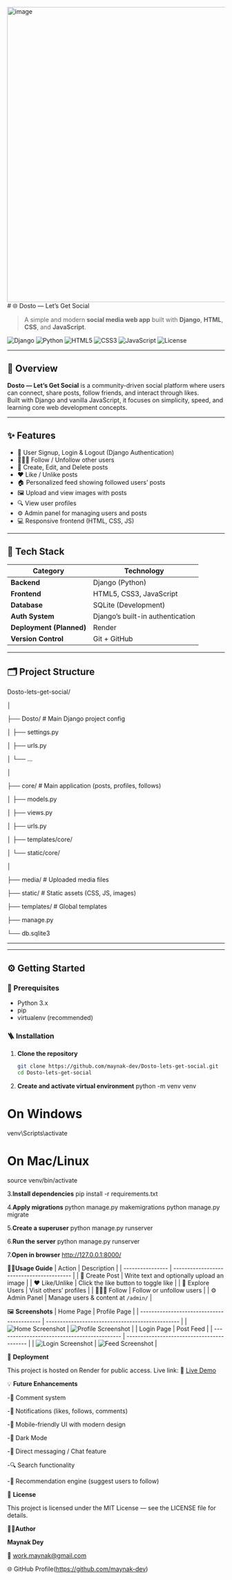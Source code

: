 <img width="1341" height="682" alt="image" src="https://github.com/user-attachments/assets/a361f60a-cfc7-4ef8-8421-3e54b09bdc8c" /># 🌐 Dosto — Let’s Get Social

> A simple and modern **social media web app** built with **Django**, **HTML**, **CSS**, and **JavaScript**.

![Django](https://img.shields.io/badge/Django-4.x-green?style=for-the-badge&logo=django)
![Python](https://img.shields.io/badge/Python-3.x-blue?style=for-the-badge&logo=python)
![HTML5](https://img.shields.io/badge/HTML5-orange?style=for-the-badge&logo=html5)
![CSS3](https://img.shields.io/badge/CSS3-blue?style=for-the-badge&logo=css3)
![JavaScript](https://img.shields.io/badge/JavaScript-yellow?style=for-the-badge&logo=javascript)
![License](https://img.shields.io/badge/License-MIT-red?style=for-the-badge)

---

## 🧠 Overview

**Dosto — Let’s Get Social** is a community-driven social platform where users can connect, share posts, follow friends, and interact through likes.  
Built with Django and vanilla JavaScript, it focuses on simplicity, speed, and learning core web development concepts.

---

## ✨ Features

- 🔐 User Signup, Login & Logout (Django Authentication)
- 🧑‍🤝‍🧑 Follow / Unfollow other users
- 📝 Create, Edit, and Delete posts
- ❤️ Like / Unlike posts
- 🏠 Personalized feed showing followed users’ posts
- 🖼️ Upload and view images with posts
- 🔍 View user profiles
- ⚙️ Admin panel for managing users and posts
- 💻 Responsive frontend (HTML, CSS, JS)

---

## 🧩 Tech Stack

| Category | Technology |
|-----------|-------------|
| **Backend** | Django (Python) |
| **Frontend** | HTML5, CSS3, JavaScript |
| **Database** | SQLite (Development) |
| **Auth System** | Django’s built-in authentication |
| **Deployment (Planned)** | Render |
| **Version Control** | Git + GitHub |

---
## 🗂️ Project Structure

Dosto-lets-get-social/

│

├── Dosto/ # Main Django project config

│ ├── settings.py

│ ├── urls.py

│ └── ...

│

├── core/ # Main application (posts, profiles, follows)

│ ├── models.py

│ ├── views.py

│ ├── urls.py

│ ├── templates/core/

│ └── static/core/

│

├── media/ # Uploaded media files

├── static/ # Static assets (CSS, JS, images)

├── templates/ # Global templates

├── manage.py

└── db.sqlite3

---


---

## ⚙️ Getting Started

### 🔧 Prerequisites

- Python 3.x  
- pip  
- virtualenv (recommended)  

### 🪜 Installation

1. **Clone the repository**
   ```bash
   git clone https://github.com/maynak-dev/Dosto-lets-get-social.git
   cd Dosto-lets-get-social

2. **Create and activate virtual environment**
python -m venv venv
# On Windows
venv\Scripts\activate
# On Mac/Linux
source venv/bin/activate

3.**Install dependencies**
pip install -r requirements.txt

4.**Apply migrations**
python manage.py makemigrations
python manage.py migrate

5.**Create a superuser**
python manage.py runserver

6.**Run the server**
python manage.py runserver

7.**Open in browser**
http://127.0.0.1:8000/

🧑‍💻**Usage Guide**
| Action           | Description                               |
| ---------------- | ----------------------------------------- |
| 📝 Create Post   | Write text and optionally upload an image |
| ❤️ Like/Unlike   | Click the like button to toggle like      |
| 🔎 Explore Users | Visit others’ profiles                    |
| 🧑‍🤝‍🧑 Follow        | Follow or unfollow users                  |
| ⚙️ Admin Panel   | Manage users & content at `/admin/`       |

🖼️ **Screenshots**
| Home Page                                  | Profile Page                                     |
| ------------------------------------------ | ------------------------------------------------ |
| ![Home Screenshot](static/images/home.png) | ![Profile Screenshot](static/images/profile.png) |
| Login Page                                   | Post Feed                                  |
| -------------------------------------------- | ------------------------------------------ |
| ![Login Screenshot](static/images/login.png) | ![Feed Screenshot](static/images/feed.png) |

🚀 **Deployment**

This project is hosted on Render for public access.
Live link:
🔗 [Live Demo](https://dosto-lets-get-social-1.onrender.com/)

💡 **Future Enhancements**

-💬 Comment system

-🔔 Notifications (likes, follows, comments)

-📱 Mobile-friendly UI with modern design

-🌙 Dark Mode

-📨 Direct messaging / Chat feature

-🔍 Search functionality

-🧠 Recommendation engine (suggest users to follow)

🧾 **License**

This project is licensed under the MIT License — see the LICENSE
 file for details.

👨‍💻**Author**

**Maynak Dey**

📧 work.maynak@gmail.com

🌐 GitHub Profile(https://github.com/maynak-dev)
